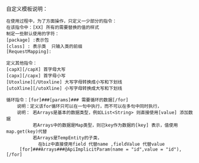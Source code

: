 自定义模板说明：

    在使用过程中，为了方面操作，只定义一少部分的指令：
    在该指令中：[XX] 所有的需要替换的值的样式
    制定一些默认使用的字符：
    [package] :表示包
    [class] : 表示类  只输入类的前缀
    [RequestMapping]: 
    
    定义其他指令：
    [capX][/capX] 首字母大写
    [capx][/capx] 首字母小写
    [Utoxline][/Utoxline] 大写字母转换成小写和下划线
    [utoXline][/utoXline] 小写字母转换成大写和下划线
    
    循环指令：[for]###[params]### 需要循环的数据[/for]
        说明：定义该for循环只可以在一句中执行，而不可以在多句中同时执行，
        说明： 若Arrays是基本的数据类型，例如List<String> 则直接使用[value] 添加数据
              若Arrays中的数据是Map类型，则已key作为数据的[key] 表示，值使用map.get(key)代替
              若Arrays是TempEntity的子类，
                在biz中直接使用field 代替name ,fieldValue 代替value
         [for]###Arrays###@ApiImplicitParam(name = "id",value = "id"),[/for]